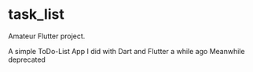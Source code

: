 # task_list

Amateur Flutter project.

A simple ToDo-List App I did with Dart and Flutter a while ago
Meanwhile deprecated
